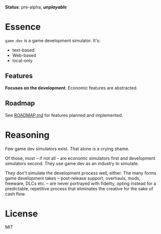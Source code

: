 **Status**: pre-alpha, *__unplayable__*

# Essence

`game.dev` is a game development simulator. It's:

* text-based
* Web-based
* local-only

## Features

**Focuses on the development**. Economic features are abstracted.

## Roadmap

See [ROADMAP.md](ROADMAP.md) for features planned and implemented.

# Reasoning

Few game dev simulators exist. That alone is a crying shame.

Of those, most – if not all – are economic simulators first and development simulators second. They use game dev as an industry to simulate.

They don't simulate the development process well, either. The many forms game development takes – post-release support, overhauls, mods, freeware, DLCs etc. ­– are never portrayed with fidelity, opting instead for a predictable, repetitive process that eliminates the creative for the sake of cash flow.

# License

MIT